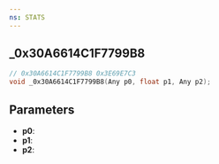 ```yaml
---
ns: STATS
---
```

## _0x30A6614C1F7799B8

```c
// 0x30A6614C1F7799B8 0x3E69E7C3
void _0x30A6614C1F7799B8(Any p0, float p1, Any p2);
```


## Parameters
* **p0**: 
* **p1**: 
* **p2**: 


